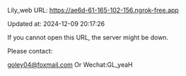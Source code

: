 Lily_web URL: https://ae6d-61-165-102-156.ngrok-free.app

Updated at: 2024-12-09 20:17:26

If you cannot open this URL, the server might be down.

Please contact: 

goley04@foxmail.com Or Wechat:GL_yeaH